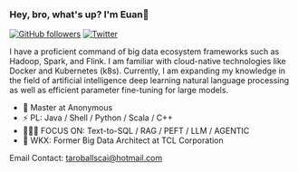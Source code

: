 ### Hey, bro, what's up? I'm Euan👋


[![GitHub followers](https://img.shields.io/github/followers/kanseaveg)](https://github.com/kanseaveg)
[![Twitter](https://img.shields.io/twitter/url?url=https%3A%2F%2Ftwitter.com%2FAhYuan75138263)](https://twitter.com/AhYuan75138263)

  I have a proficient command of big data ecosystem frameworks such as Hadoop, Spark, and Flink. I am familiar with cloud-native technologies like Docker and Kubernetes (k8s). Currently, I am expanding my knowledge in the field of artificial intelligence deep learning natural language processing as well as efficient parameter fine-tuning for large models.


- 🍻 Master at Anonymous
- ⚡ PL: Java / Shell / Python / Scala / C++
- 🙋🏻‍♂️ FOCUS ON: Text-to-SQL / RAG / PEFT / LLM / AGENTIC
- 🔭 WKX: Former Big Data Architect at TCL Corporation

Email Contact: taroballscai@hotmail.com
